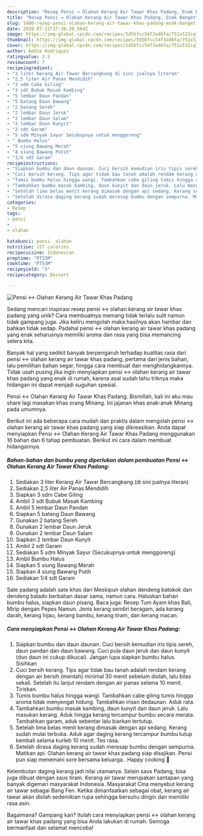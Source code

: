 ```yaml
---
description: "Resep Pensi ↔ Olahan Kerang Air Tawar Khas Padang, Enak Banget"
title: "Resep Pensi ↔ Olahan Kerang Air Tawar Khas Padang, Enak Banget"
slug: 1400-resep-pensi-olahan-kerang-air-tawar-khas-padang-enak-banget
date: 2020-07-21T17:36:20.564Z
image: https://img-global.cpcdn.com/recipes/5d5bfcc54f3a46fa/751x532cq70/pensi-↔-olahan-kerang-air-tawar-khas-padang-foto-resep-utama.jpg
thumbnail: https://img-global.cpcdn.com/recipes/5d5bfcc54f3a46fa/751x532cq70/pensi-↔-olahan-kerang-air-tawar-khas-padang-foto-resep-utama.jpg
cover: https://img-global.cpcdn.com/recipes/5d5bfcc54f3a46fa/751x532cq70/pensi-↔-olahan-kerang-air-tawar-khas-padang-foto-resep-utama.jpg
author: Addie Rodriquez
ratingvalue: 3.5
reviewcount: 7
recipeingredient:
- "3 liter Kerang Air Tawar Bercangkang di sini jualnya literan"
- "2,5 liter Air Panas Mendidih"
- "3 sdm Cabe Giling"
- "3 sdt Bubuk Masak Kambing"
- "5 lembar Daun Pandan"
- "5 batang Daun Bawang"
- "2 batang Sereh"
- "2 lembar Daun Jeruk"
- "2 lembar Daun Salam"
- "2 lembar Daun Kunyit"
- "2 sdt Garam"
- "5 sdm Minyak Sayur Secukupnya untuk menggoreng"
- " Bumbu Halus"
- "5 siung Bawang Merah"
- "4 siung Bawang Putih"
- "1/4 sdt Garam"
recipeinstructions:
- "Siapkan bumbu dan daun daunan. Cuci bersih kemudian iris tipis sereh, daun pandan dan daun bawang. Cuci pula daun jeruk dan daun kunyit (duo daun ini cukup dikucai). Jangan lupa siapkan bumbu halus. Sisihkan"
- "Cuci bersih kerang. Tips agar tidak bau tanah adalah rendam kerang dengan air bersih (mentah) minimal 30 menit sebelum diolah, lalu bilas sekali. Setelah itu lanjut rendam dengan air panas selama 10 menit. Tiriskan."
- "Tumis bumbu halus hingga wangi. Tambahkan cabe giling tumis hingga aroma tidak menyengat hidung. Tambahkan irisan dedaunan. Aduk rata."
- "Tambahkan bumbu masak kambing, daun kunyit dan daun jeruk. Lalu masukan kerang. Aduk hingga kerang tercampur bumbu secara merata. Tambahkan garam, aduk sebentar lalu biarkan tertutup."
- "Setelah lima belas menit kerang dimasak dengan api sedang. Kerang sudah mulai terbuka. Aduk agar daging kerang tercampur bumbu tutup kembali selama kurleb 10 menit. Tes rasa."
- "Setelah dirasa daging kerang sudah meresap bumbu dengan sempurna. Matikan api. Olahan kerang air tawar khas padang siap disajikan. Pensi pun siap menemani sore bersama keluarga.. Happy cooking 🤗"
categories:
- Resep
tags:
- pensi
- 
- olahan

katakunci: pensi  olahan 
nutrition: 127 calories
recipecuisine: Indonesian
preptime: "PT25M"
cooktime: "PT53M"
recipeyield: "3"
recipecategory: Dessert

---
```



![Pensi ↔ Olahan Kerang Air Tawar Khas Padang](https://img-global.cpcdn.com/recipes/5d5bfcc54f3a46fa/751x532cq70/pensi-↔-olahan-kerang-air-tawar-khas-padang-foto-resep-utama.jpg)

Sedang mencari inspirasi resep pensi ↔ olahan kerang air tawar khas padang yang unik? Cara membuatnya memang tidak terlalu sulit namun tidak gampang juga. Jika keliru mengolah maka hasilnya akan hambar dan bahkan tidak sedap. Padahal pensi ↔ olahan kerang air tawar khas padang yang enak seharusnya memiliki aroma dan rasa yang bisa memancing selera kita.

Banyak hal yang sedikit banyak berpengaruh terhadap kualitas rasa dari pensi ↔ olahan kerang air tawar khas padang, pertama dari jenis bahan, lalu pemilihan bahan segar, hingga cara membuat dan menghidangkannya. Tidak usah pusing jika ingin menyiapkan pensi ↔ olahan kerang air tawar khas padang yang enak di rumah, karena asal sudah tahu triknya maka hidangan ini dapat menjadi suguhan spesial.

Pensi ↔ Olahan Kerang Air Tawar Khas Padang. Bismillah, kali ini aku mau share lagi masakan khas orang Minang. Ini jajanan khas anak-anak Minang pada umumnya.


Berikut ini ada beberapa cara mudah dan praktis dalam mengolah pensi ↔ olahan kerang air tawar khas padang yang siap dikreasikan. Anda dapat menyiapkan Pensi ↔ Olahan Kerang Air Tawar Khas Padang menggunakan 16 bahan dan 6 tahap pembuatan. Berikut ini cara dalam membuat hidangannya.

<!--inarticleads1-->

##### Bahan-bahan dan bumbu yang diperlukan dalam pembuatan Pensi ↔ Olahan Kerang Air Tawar Khas Padang:

1. Sediakan 3 liter Kerang Air Tawar Bercangkang (di sini jualnya literan)
1. Sediakan 2,5 liter Air Panas Mendidih
1. Siapkan 3 sdm Cabe Giling
1. Ambil 3 sdt Bubuk Masak Kambing
1. Ambil 5 lembar Daun Pandan
1. Siapkan 5 batang Daun Bawang
1. Gunakan 2 batang Sereh
1. Gunakan 2 lembar Daun Jeruk
1. Gunakan 2 lembar Daun Salam
1. Siapkan 2 lembar Daun Kunyit
1. Ambil 2 sdt Garam
1. Sediakan 5 sdm Minyak Sayur (Secukupnya untuk menggoreng)
1. Ambil  Bumbu Halus
1. Siapkan 5 siung Bawang Merah
1. Siapkan 4 siung Bawang Putih
1. Sediakan 1/4 sdt Garam


Sate padang adalah sate khas dari Meskipun olahan dendeng batokok dan dendeng balado berbahan dasar sama, namun cara. Haluskan bahan bumbu halus, siapkan daun pisang. Baca juga: Resep Tum Ayam khas Bali, Mirip dengan Pepes Namun. Jenis kerang sendiri beragam, ada kerang darah, kerang hijau, kerang bambu, kerang tiram, dan kerang macan. 

<!--inarticleads2-->

##### Cara menyiapkan Pensi ↔ Olahan Kerang Air Tawar Khas Padang:

1. Siapkan bumbu dan daun daunan. Cuci bersih kemudian iris tipis sereh, daun pandan dan daun bawang. Cuci pula daun jeruk dan daun kunyit (duo daun ini cukup dikucai). Jangan lupa siapkan bumbu halus. Sisihkan
1. Cuci bersih kerang. Tips agar tidak bau tanah adalah rendam kerang dengan air bersih (mentah) minimal 30 menit sebelum diolah, lalu bilas sekali. Setelah itu lanjut rendam dengan air panas selama 10 menit. Tiriskan.
1. Tumis bumbu halus hingga wangi. Tambahkan cabe giling tumis hingga aroma tidak menyengat hidung. Tambahkan irisan dedaunan. Aduk rata.
1. Tambahkan bumbu masak kambing, daun kunyit dan daun jeruk. Lalu masukan kerang. Aduk hingga kerang tercampur bumbu secara merata. Tambahkan garam, aduk sebentar lalu biarkan tertutup.
1. Setelah lima belas menit kerang dimasak dengan api sedang. Kerang sudah mulai terbuka. Aduk agar daging kerang tercampur bumbu tutup kembali selama kurleb 10 menit. Tes rasa.
1. Setelah dirasa daging kerang sudah meresap bumbu dengan sempurna. Matikan api. Olahan kerang air tawar khas padang siap disajikan. Pensi pun siap menemani sore bersama keluarga.. Happy cooking 🤗


Kelembutan daging kerang jadi nilai utamanya. Selain saus Padang, bisa juga dibuat dengan saus tiram. Kerang air tawar merupakan santapan yang banyak digemari masyarakat Indonesia. Masyarakat Cina menyebut kerang air tawar sebagai Bang Fen. Ketika dimanfaatkan sebagai obat, kerang air tawar akan diolah sedemikian rupa sehingga bersuhu dingin dan memiliki rasa asin. 

Bagaimana? Gampang kan? Itulah cara menyiapkan pensi ↔ olahan kerang air tawar khas padang yang bisa Anda lakukan di rumah. Semoga bermanfaat dan selamat mencoba!
